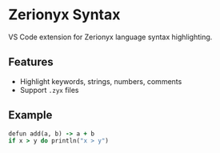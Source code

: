 # Zerionyx Syntax

VS Code extension for Zerionyx language syntax highlighting.

## Features

- Highlight keywords, strings, numbers, comments
- Support `.zyx` files

## Example

```ruby
defun add(a, b) -> a + b
if x > y do println("x > y")
```
